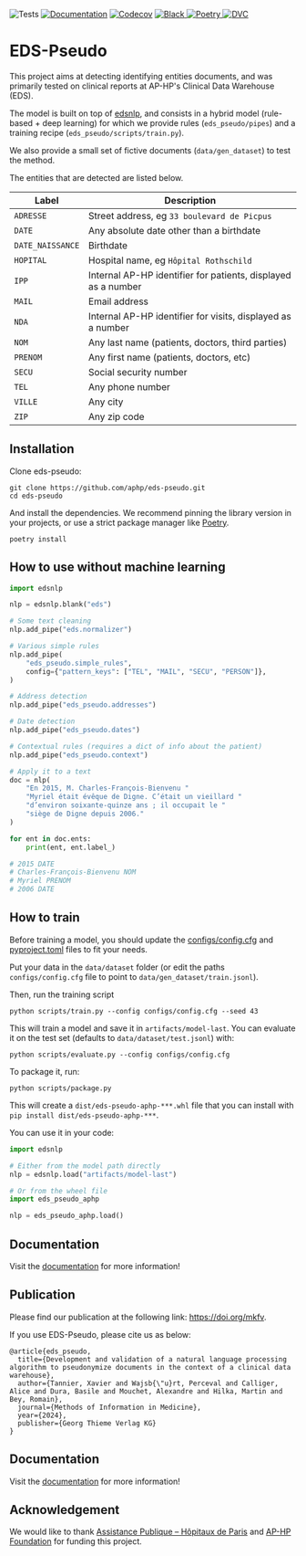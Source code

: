 ![Tests](https://img.shields.io/github/actions/workflow/status/aphp/eds-pseudo/tests.yml?branch=main&label=tests&style=flat-square)
[![Documentation](https://img.shields.io/github/actions/workflow/status/aphp/eds-pseudo/documentation.yml?branch=main&label=docs&style=flat-square)](https://aphp.github.io/eds-pseudo/latest/)
[![Codecov](https://img.shields.io/codecov/c/github/aphp/eds-pseudo?logo=codecov&style=flat-square)](https://codecov.io/gh/aphp/eds-pseudo)
<a href="https://github.com/psf/black" target="_blank">
    <img src="https://img.shields.io/badge/code%20style-black-000000.svg" alt="Black">
</a>
<a href="https://python-poetry.org" target="_blank">
    <img src="https://img.shields.io/badge/reproducibility-poetry-blue" alt="Poetry">
</a>
<a href="https://dvc.org" target="_blank">
    <img src="https://img.shields.io/badge/reproducibility-dvc-blue" alt="DVC">
</a>

# EDS-Pseudo

This project aims at detecting identifying entities documents, and was primarily tested
on clinical reports at AP-HP's Clinical Data Warehouse (EDS).

The model is built on top of [edsnlp](https://github.com/aphp/edsnlp), and consists in a
hybrid model (rule-based + deep learning) for which we provide rules (`eds_pseudo/pipes`)
and a training recipe (`eds_pseudo/scripts/train.py`).

We also provide a small set of fictive documents (`data/gen_dataset`) to test the method.

The entities that are detected are listed below.

| Label            | Description                                                   |
|------------------|---------------------------------------------------------------|
| `ADRESSE`        | Street address, eg `33 boulevard de Picpus`                   |
| `DATE`           | Any absolute date other than a birthdate                      |
| `DATE_NAISSANCE` | Birthdate                                                     |
| `HOPITAL`        | Hospital name, eg `Hôpital Rothschild`                        |
| `IPP`            | Internal AP-HP identifier for patients, displayed as a number |
| `MAIL`           | Email address                                                 |
| `NDA`            | Internal AP-HP identifier for visits, displayed as a number   |
| `NOM`            | Any last name (patients, doctors, third parties)              |
| `PRENOM`         | Any first name (patients, doctors, etc)                       |
| `SECU`           | Social security number                                        |
| `TEL`            | Any phone number                                              |
| `VILLE`          | Any city                                                      |
| `ZIP`            | Any zip code                                                  |

## Installation

Clone eds-pseudo:

```shell
git clone https://github.com/aphp/eds-pseudo.git
cd eds-pseudo
```

And install the dependencies. We recommend pinning the library version in your projects, or use a strict package manager like [Poetry](https://python-poetry.org/).

```shell
poetry install
```

## How to use without machine learning

```python
import edsnlp

nlp = edsnlp.blank("eds")

# Some text cleaning
nlp.add_pipe("eds.normalizer")

# Various simple rules
nlp.add_pipe(
    "eds_pseudo.simple_rules",
    config={"pattern_keys": ["TEL", "MAIL", "SECU", "PERSON"]},
)

# Address detection
nlp.add_pipe("eds_pseudo.addresses")

# Date detection
nlp.add_pipe("eds_pseudo.dates")

# Contextual rules (requires a dict of info about the patient)
nlp.add_pipe("eds_pseudo.context")

# Apply it to a text
doc = nlp(
    "En 2015, M. Charles-François-Bienvenu "
    "Myriel était évêque de Digne. C’était un vieillard "
    "d’environ soixante-quinze ans ; il occupait le "
    "siège de Digne depuis 2006."
)

for ent in doc.ents:
    print(ent, ent.label_)

# 2015 DATE
# Charles-François-Bienvenu NOM
# Myriel PRENOM
# 2006 DATE
```

## How to train

Before training a model, you should update the
[configs/config.cfg](https://github.com/aphp/eds-pseudo/blob/main/configs/config.cfg) and
[pyproject.toml](https://github.com/aphp/eds-pseudo/blob/main/pyproject.toml) files to
fit your needs.

Put your data in the `data/dataset` folder (or edit the paths `configs/config.cfg` file to point to `data/gen_dataset/train.jsonl`).

Then, run the training script

```shell
python scripts/train.py --config configs/config.cfg --seed 43
```

This will train a model and save it in `artifacts/model-last`. You can evaluate it on the test set (defaults to `data/dataset/test.jsonl`) with:

```shell
python scripts/evaluate.py --config configs/config.cfg
```

To package it, run:

```shell
python scripts/package.py
```

This will create a `dist/eds-pseudo-aphp-***.whl` file that you can install with `pip install dist/eds-pseudo-aphp-***`.

You can use it in your code:

```python
import edsnlp

# Either from the model path directly
nlp = edsnlp.load("artifacts/model-last")

# Or from the wheel file
import eds_pseudo_aphp

nlp = eds_pseudo_aphp.load()
```

## Documentation

Visit the [documentation](https://aphp.github.io/eds-pseudo/) for more information!

## Publication

Please find our publication at the following link: https://doi.org/mkfv.

If you use EDS-Pseudo, please cite us as below:

```
@article{eds_pseudo,
  title={Development and validation of a natural language processing algorithm to pseudonymize documents in the context of a clinical data warehouse},
  author={Tannier, Xavier and Wajsb{\"u}rt, Perceval and Calliger, Alice and Dura, Basile and Mouchet, Alexandre and Hilka, Martin and Bey, Romain},
  journal={Methods of Information in Medicine},
  year={2024},
  publisher={Georg Thieme Verlag KG}
}
```

## Documentation

Visit the [documentation](https://aphp.github.io/eds-pseudo/) for more information!

## Acknowledgement

We would like to thank [Assistance Publique – Hôpitaux de Paris](https://www.aphp.fr/)
and [AP-HP Foundation](https://fondationrechercheaphp.fr/) for funding this project.

